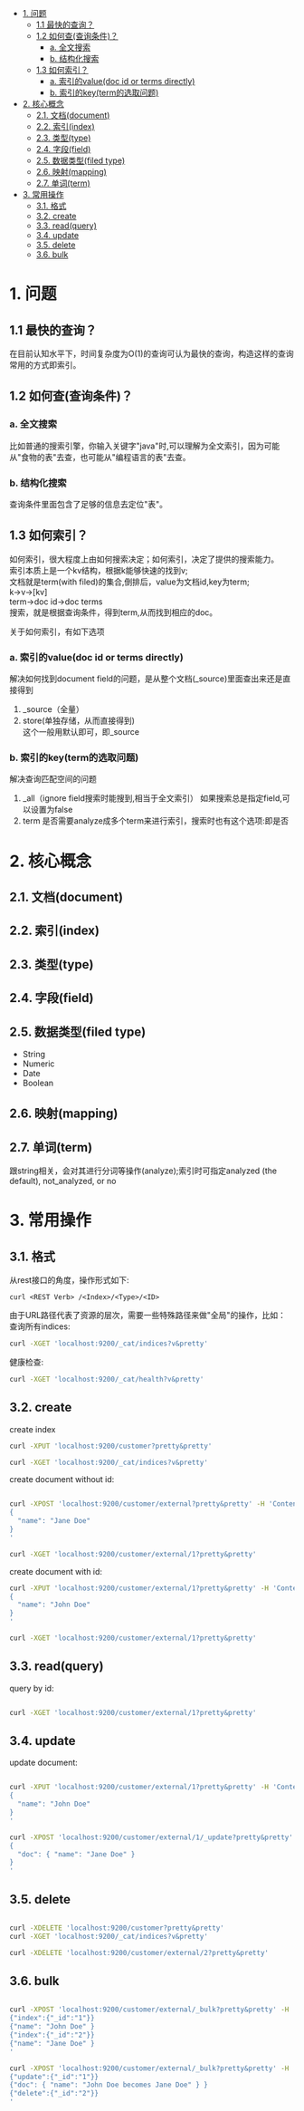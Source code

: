 * [1. 问题](elastic-search.md#1-问题)
   * [1.1 最快的查询？](elastic-search.md#11-最快的查询)
   * [1.2 如何查(查询条件)？](elastic-search.md#12-如何查查询条件)
      * [a. 全文搜索](elastic-search.md#a-全文搜索)
      * [b. 结构化搜索](elastic-search.md#b-结构化搜索)
   * [1.3 如何索引？](elastic-search.md#13-如何索引)
      * [a. 索引的value(doc id or terms directly)](elastic-search.md#a-索引的valuedoc-id-or-terms-directly)
      * [b. 索引的key(term的选取问题)](elastic-search.md#b-索引的keyterm的选取问题)
* [2. 核心概念](elastic-search.md#2-核心概念)
   * [2.1. 文档(document)](elastic-search.md#21-文档document)
   * [2.2. 索引(index)](elastic-search.md#22-索引index)
   * [2.3. 类型(type)](elastic-search.md#23-类型type)
   * [2.4. 字段(field)](elastic-search.md#24-字段field)
   * [2.5. 数据类型(filed type)](elastic-search.md#25-数据类型filed-type)
   * [2.6. 映射(mapping)](elastic-search.md#26-映射mapping)
   * [2.7. 单词(term)](elastic-search.md#27-单词term)
* [3. 常用操作](elastic-search.md#3-常用操作)
   * [3.1. 格式](elastic-search.md#31-格式)
   * [3.2. create](elastic-search.md#32-create)
   * [3.3. read(query)](elastic-search.md#33-readquery)
   * [3.4. update](elastic-search.md#34-update)
   * [3.5. delete](elastic-search.md#35-delete)
   * [3.6. bulk](elastic-search.md#36-bulk)

# 1. 问题

## 1.1 最快的查询？
在目前认知水平下，时间复杂度为O(1)的查询可认为最快的查询，构造这样的查询常用的方式即索引。

## 1.2 如何查(查询条件)？

### a. 全文搜索
比如普通的搜索引擎，你输入关键字"java"时,可以理解为全文索引，因为可能从"食物的表"去查，也可能从"编程语言的表"去查。
### b. 结构化搜索
查询条件里面包含了足够的信息去定位"表"。

## 1.3 如何索引？
如何索引，很大程度上由如何搜索决定；如何索引，决定了提供的搜索能力。  
索引本质上是一个kv结构，根据k能够快速的找到v;  
文档就是term(with filed)的集合,倒排后，value为文档id,key为term;  
k->v->[kv]  
term->doc id->doc terms  
搜索，就是根据查询条件，得到term,从而找到相应的doc。

关于如何索引，有如下选项
### a. 索引的value(doc id or terms directly)  
  解决如何找到document field的问题，是从整个文档(_source)里面查出来还是直接得到  
  1. _source（全量）  
  2. store(单独存储，从而直接得到)  
  这个一般用默认即可，即_source

### b. 索引的key(term的选取问题)
  解决查询匹配空间的问题
  1. _all（ignore field搜索时能搜到,相当于全文索引）
  如果搜索总是指定field,可以设置为false  
  2. term
  是否需要analyze成多个term来进行索引，搜索时也有这个选项:即是否

# 2. 核心概念
## 2.1. 文档(document)

## 2.2. 索引(index)

## 2.3. 类型(type)

## 2.4. 字段(field)

## 2.5. 数据类型(filed type)
 * String
 * Numeric
 * Date
 * Boolean

## 2.6. 映射(mapping)

## 2.7. 单词(term)  
跟string相关，会对其进行分词等操作(analyze);索引时可指定analyzed (the default),
not_analyzed, or no

# 3. 常用操作

## 3.1. 格式
从rest接口的角度，操作形式如下:

```
curl <REST Verb> /<Index>/<Type>/<ID>
```
由于URL路径代表了资源的层次，需要一些特殊路径来做"全局"的操作，比如：
查询所有indices:
```bash
curl -XGET 'localhost:9200/_cat/indices?v&pretty'
```
健康检查:
```bash
curl -XGET 'localhost:9200/_cat/health?v&pretty'
```
## 3.2. create

create index
```bash
curl -XPUT 'localhost:9200/customer?pretty&pretty'

curl -XGET 'localhost:9200/_cat/indices?v&pretty'
```

create document without id:
```bash

curl -XPOST 'localhost:9200/customer/external?pretty&pretty' -H 'Content-Type: application/json' -d'
{
  "name": "Jane Doe"
}
'

curl -XGET 'localhost:9200/customer/external/1?pretty&pretty'
```

create document with id:
```bash
curl -XPUT 'localhost:9200/customer/external/1?pretty&pretty' -H 'Content-Type: application/json' -d'
{
  "name": "John Doe"
}
'

curl -XGET 'localhost:9200/customer/external/1?pretty&pretty'
```

## 3.3. read(query)
query by id:
```bash

curl -XGET 'localhost:9200/customer/external/1?pretty&pretty'

```
## 3.4. update

update document:
```bash

curl -XPUT 'localhost:9200/customer/external/1?pretty&pretty' -H 'Content-Type: application/json' -d'
{
  "name": "John Doe"
}
'

curl -XPOST 'localhost:9200/customer/external/1/_update?pretty&pretty' -H 'Content-Type: application/json' -d'
{
  "doc": { "name": "Jane Doe" }
}
'

```
## 3.5. delete

```bash

curl -XDELETE 'localhost:9200/customer?pretty&pretty'
curl -XGET 'localhost:9200/_cat/indices?v&pretty'

curl -XDELETE 'localhost:9200/customer/external/2?pretty&pretty'

```
## 3.6. bulk

```bash

curl -XPOST 'localhost:9200/customer/external/_bulk?pretty&pretty' -H 'Content-Type: application/json' -d'
{"index":{"_id":"1"}}
{"name": "John Doe" }
{"index":{"_id":"2"}}
{"name": "Jane Doe" }
'

curl -XPOST 'localhost:9200/customer/external/_bulk?pretty&pretty' -H 'Content-Type: application/json' -d'
{"update":{"_id":"1"}}
{"doc": { "name": "John Doe becomes Jane Doe" } }
{"delete":{"_id":"2"}}
'

```

